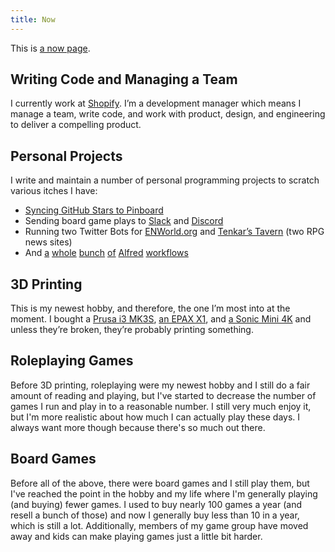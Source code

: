 ```yaml
---
title: Now
---
```


This is [a now page](https://nownownow.com/about).

## Writing Code and Managing a Team

I currently work at [Shopify](https://shopify.com). I’m a development manager which means I manage a team, write code, and work with product, design, and engineering to deliver a compelling product.

## Personal Projects

I write and maintain a number of personal programming projects to scratch various itches I have:

- [Syncing GitHub Stars to Pinboard](https://github.com/wesbaker/github-pinboard-star-sync)
- Sending board game plays to [Slack](https://github.com/wesbaker/nemeslack) and [Discord](https://github.com/wesbaker/nemecord)
- Running two Twitter Bots for [ENWorld.org](https://github.com/wesbaker/enworld-twitterbot) and [Tenkar’s Tavern](https://github.com/wesbaker/tenkarstavern-twitterbot) (two RPG news sites)
- And [a](https://github.com/wesbaker/alfred-goodreads-workflow) [whole](https://github.com/wesbaker/alfred-stardewvalleywiki) [bunch](https://github.com/wesbaker/alfred-kickstarter-workflow) [of](https://github.com/wesbaker/alfred-boardgamegeek) [Alfred](https://github.com/wesbaker/alfred-dndbeyond-workflow) [workflows](https://github.com/wesbaker/alfred-drivethrurpg)

## 3D Printing

This is my newest hobby, and therefore, the one I’m most into at the moment. I bought a [Prusa i3 MK3S](https://www.prusa3d.com/original-prusa-i3-mk3/), [an EPAX X1](https://epax3d.com/products/epax-printer), and [a Sonic Mini 4K](https://phrozen3d.com/products/sonic-mini-4k-resin-3d-printer-phrozen) and unless they’re broken, they’re probably printing something.

## Roleplaying Games

Before 3D printing, roleplaying were my newest hobby and I still do a fair amount of reading and playing, but I've started to decrease the number of games I run and play in to a reasonable number. I still very much enjoy it, but I'm more realistic about how much I can actually play these days. I always want more though because there's so much out there.

## Board Games

Before all of the above, there were board games and I still play them, but I've reached the point in the hobby and my life where I'm generally playing (and buying) fewer games. I used to buy nearly 100 games a year (and resell a bunch of those) and now I generally buy less than 10 in a year, which is still a lot. Additionally, members of my game group have moved away and kids can make playing games just a little bit harder.
